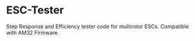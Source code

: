 # ESC-Tester
Step Response and Efficiency tester code for multirotor ESCs. Compatible with AM32 Firmware.

